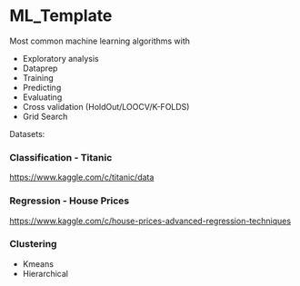 # ML_Template
Most common machine learning algorithms with
  - Exploratory analysis
  - Dataprep
  - Training
  - Predicting
  - Evaluating
  - Cross validation (HoldOut/LOOCV/K-FOLDS)
  - Grid Search

Datasets:
### Classification - Titanic
https://www.kaggle.com/c/titanic/data

### Regression - House Prices
https://www.kaggle.com/c/house-prices-advanced-regression-techniques

### Clustering
  - Kmeans
  - Hierarchical
